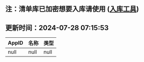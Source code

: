 ## 注：清单库已加密想要入库请使用 ([入库工具](https://github.com/BlankTMing/ManifestAutoUpdate/releases))

## 更新时间：2024-07-28 07:15:53
| AppID | 名称 | 类型  |
| :-------------------- | :----------------------------- | :----------- |
| null | null| null |
